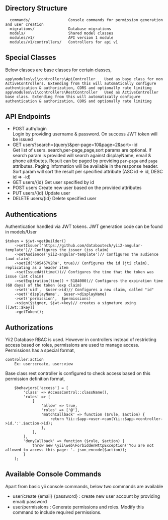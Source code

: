 Directory Structure
-------------------
      commands/                 Console commands for permission generation and user creation
      migrations/               Database migrations
      models/                   Shared model classes
      modules/v1/               API version 1 module
      modules/v1/controllers/   Controllers for api v1
      
Special Classes
---------------
Below classes are base classes for certain classes,

    app\modules\v1\controllers\ApiController    Used as base class for non ActiveControllers. Extending from this will automatically configure authentication & authorization, CORS and optionally rate limiting
    app\modules\v1\controllers\RestController   Used as ActiveController base class. Extending from this will automatically configure authentication & authorization, CORS and optionally rate limiting

API Endpoints
------------    
   * POST auth/login             
   Login by providing username & password. On success JWT token will be issued
   * GET users?search={query}&per-page=10&page=2&sort=-id    
   Get list of users. search,per-page,page,sort params are optional. If search param is provided will search against displayName, email & phone attributes. Result can be paged by providing `per-page` and `page` attributes. Paging information will be available in the response header. Sort param will sort the result per specified attribute (ASC id => id, DESC id => -id)
   * GET users/{id}
   Get user specified by id
   * POST users
   Create new user based on the provided attributes
   * PUT users/{id}
   Update user
   * DELETE users/{id}
   Delete specified user
    
Authentications
--------------
Authentication handled via JWT tokens. JWT generation code can be found in models/User
    
    $token = $jwt->getBuilder()
        ->setIssuer('https://github.com/databoxtech/yii2-angular-template')// Configures the issuer (iss claim)
        ->setAudience('yii2-angular-template')// Configures the audience (aud claim)
        ->setId('6O5457V2RW', true)// Configures the id (jti claim), replicating as a header item
        ->setIssuedAt(time())// Configures the time that the token was issue (iat claim)
        ->setExpiration(time() + 5184000)// Configures the expiration time (60 days) of the token (exp claim)
        ->set('uid',  $user->id)// Configures a new claim, called "id"
        ->set('displayName',  $user->displayName)
        ->set('permission',  $permissions)
        ->sign($signer, $jwt->key)// creates a signature using [[Jwt::$key]]
        ->getToken();
        
Authorizations
--------------
Yii2 Database RBAC is used. However in controllers instead of restricting access based on roles, permissions are used to manage access. Permissions has a special format,
    
    controller:action
        Ex: user:create, user:view
Base class rest controller is configured to check access based on this permission definition format,

        $behaviors['access'] = [
            'class' => AccessControl::className(),
            'rules' => [
                [
                    'allow' => true,
                    'roles' => ['@'],
                    'matchCallback' => function ($rule, $action) {
                        return Yii::$app->user->can(Yii::$app->controller->id.':'.$action->id);
                    },
                ],
            ],
            'denyCallback' => function ($rule, $action) {
                throw new \yii\web\ForbiddenHttpException('You are not allowed to access this page: '. json_encode($action));
            }
        ];
        
        
Available Console Commands
--------------------------
Apart from basic yii console commands, below two commands are available
* user/create {email} {password} : create new user account by providing email/ password
* user/permissions  : Generate permissions and roles. Modify this command to include required permissions. 